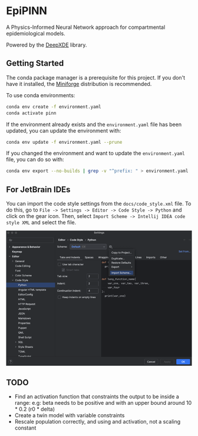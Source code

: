 # EpiPINN

A Physics-Informed Neural Network approach for compartmental epidemiological
models.

Powered by the [DeepXDE](https://deepxde.readthedocs.io/en/stable/) library.

## Getting Started

The conda package manager is a prerequisite for this project. If you don't have
it installed, the [Miniforge](https://github.com/conda-forge/miniforge)
distribution is recommended.

To use conda environments:

```bash
conda env create -f environment.yaml
conda activate pinn
```

If the environment already exists and the `environment.yaml` file has been
updated, you can update the environment with:

```bash
conda env update -f environment.yaml --prune
```

If you changed the environment and want to update the `environment.yaml` file,
you can do so with:

```bash
conda env export --no-builds | grep -v "^prefix: " > environment.yaml
```

## For JetBrain IDEs

You can import the code style settings from the `docs/code_style.xml` file. To
do this, go to `File -> Settings -> Editor -> Code Style -> Python` and click on
the gear icon. Then, select `Import Scheme -> Intellij IDEA code style XML` and
select the file.

![import_example](docs/img.png)

## TODO

- Find an activation function that constraints the output to be inside a range:
  e.g: beta needs to be positive and with an upper bound around 10 * 0.2 (r0 *
  delta)
- Create a twin model with variable constraints
- Rescale population correctly, and using and activation, not a scaling constant